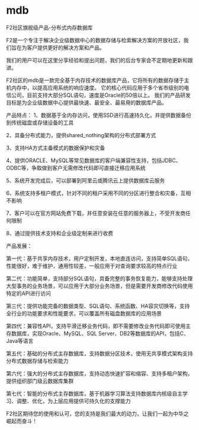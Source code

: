 # mdb
F2社区旗舰级产品-分布式内存数据库

F2是一个专注于解决企业级数据中心的数据存储与检索解决方案的开放社区，我们旨在为客户提供更好的解决方案和产品。

我们的用户可以在这里分享经验和提出问题，我们的后台专家会不定期地更新和跟进。

F2社区的mdb是一款完全基于内存技术的数据库产品，它将所有的数据存储于主机内存中，以提高应用系统的响应速度。
它的核心代码应用于多个省市级别的电信公司，目前支持大部分SQL语句，速度是Oracle的50倍以上。
我们的产品研发目标是为企业级数据中心提供最快速、最安全、最易用的数据库产品。

产品特点：
1、数据基于全内存访问，使用SSD进行高速持久化，并提供数据备份到传统磁盘或存储设备的工具

2、具备分布式能力，提供shared_nothing架构的分布式部署方式

3、支持HA方式主备模式的数据保护和灾备

4、提供ORACLE、MySQL等常见数据库的客户端兼容性支持，包括JDBC、ODBC等，争取做到客户无需修改代码即可直接迁移应用系统

5、系统开发完成后，可以部署到阿里云或腾讯云上提供数据库云服务

6、系统支持多租户模式，针对不同的租户采用不同的分区进行整合和灾备，互相不影响

7、客户可以在官方网站免费下载，并任意安装在任意的服务器上，不受开发商任何限制

8、通过提供技术支持和企业级定制来进行收费

产品发展：

第一代：基于共享内存技术，用户定制开发，本地直连访问，支持简单SQL语句，性能很好，难于维护，通用性较差，一般应用于对查询要求较高的特点行业

第二代：功能简单，支持部分SQL语句，具备完整的事务恢复能力，能够支持处理大型事务的业务场景，可以应用于大部分业务场景，但是需要开发商修改代码使用特定的API进行访问

第三代：提供功能完备的数据类型、SQL语句、系统函数、HA容灾切换等，支持全行业的功能要求和性能要求，可以覆盖所有磁盘数据库的应用场景

第四代：兼容性API，支持平滑迁移业务代码，即不需要修改业务代码即可使用主存数据库，实现Oracle、MySQL、SQL Server、DB2等数据库的API，包括C、Java等语言

第五代：基础的分布式主存数据库，支持数据分区技术，使用无共享模式架构支持分布式数据存储与检索能力

第六代：强大的分布式主存数据库，支持动态快速扩容和缩容、支持多租户架构，提供组织部门级云数据库集群

第七代：智能的分布式主存数据库，基于机器学习算法支持数据库内核级自主学习、调整、优化，为上层应用提供可持久化的支撑能力


F2社区期待您的使用和认可，您的支持是我们最大的动力，让我们一起为中华之崛起而奋斗！
